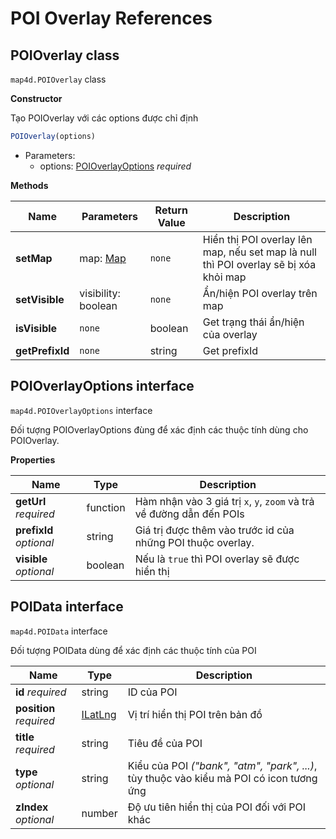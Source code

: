 # POI Overlay References

## POIOverlay class

`map4d.POIOverlay` class

**Constructor** 

Tạo POIOverlay với các options được chỉ định

```js
POIOverlay(options)
```

- Parameters:
  - options: [POIOverlayOptions](/reference/poi-overlay?id=poioverlayoptions-interface) *required*

**Methods**

| Name           | Parameters                              | Return Value | Description                                                                          |
|----------------|-----------------------------------------|--------------|--------------------------------------------------------------------------------------|
| **setMap**     | map: [Map](/reference/map?id=map-class) | `none`       | Hiển thị POI overlay lên map, nếu set map là null thì POI overlay sẽ bị xóa khỏi map |
| **setVisible** | visibility: boolean                     | `none`       | Ẩn/hiện POI overlay trên map                                                         |
| **isVisible**  | `none`                                  | boolean      | Get trạng thái ẩn/hiện của overlay                                                   |
| **getPrefixId**| `none`                                  | string       | Get prefixId                                                                         |


## POIOverlayOptions interface

`map4d.POIOverlayOptions` interface

Đối tượng POIOverlayOptions đùng để xác định các thuộc tính dùng cho POIOverlay.

**Properties**

| Name                    | Type     | Description                                                          |
|-------------------------|----------|----------------------------------------------------------------------|
| **getUrl** *required*   | function | Hàm nhận vào 3 giá trị `x`, `y`, `zoom` và trả về đường dẫn đến POIs |
| **prefixId** *optional* | string   | Giá trị được thêm vào trước id của những POI thuộc overlay.          |
| **visible** *optional*  | boolean  | Nếu là `true` thì POI overlay sẽ được hiển thị                       |


## POIData interface

`map4d.POIData` interface

Đối tượng POIData dùng để xác định các thuộc tính của POI

| Name                      | Type                                         | Description                                                                                                                                   |
|---------------------------|----------------------------------------------|-----------------------------------------------------------------------------------------------------------------------------------------------|
| **id** *required*         | string                                       | ID của POI                                                                                                                                    |
| **position** *required*   | [ILatLng](/reference/coordinates?id=ilatlng) | Vị trí hiển thị POI trên bản đồ                                                                                                               |
| **title** *required*      | string                                       | Tiêu đề của POI                                                                                                                               |
| **type** *optional*       | string                                       | Kiểu của POI *("bank", "atm", "park", ...)*, tùy thuộc vào kiểu mà POI có icon tương ứng                                                      |
| **zIndex** *optional*     | number                                       | Độ ưu tiên hiển thị của POI đối với POI khác                                                                                                  |

